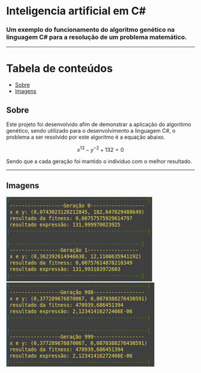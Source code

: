 # Inteligencia artificial em C#

### Um exemplo do funcionamento do algoritmo genético na linguagem C# para a resolução de um problema matemático.

--- 

Tabela de conteúdos
====
- [Sobre](#sobre)
- [Imagens](#imagens)
## Sobre

Este projeto foi desenvolvido afim de demonstrar a aplicação do algoritimo genético, sendo utilizado para o desenvolvimento a linguagem C#, o problema a ser resolvido por este algoritmo é a equação abaixo.   

$$
   x^{13} - y^{-2} + 132 = 0
$$

Sendo que a cada geração foi mantido o individuo com o melhor resultado.

---

## Imagens
![Individuos gerados inicialmente](./.imagens/geracoes_iniciais.png)
![Individuos gerados no final](./.imagens/geracoes_finais.png)


